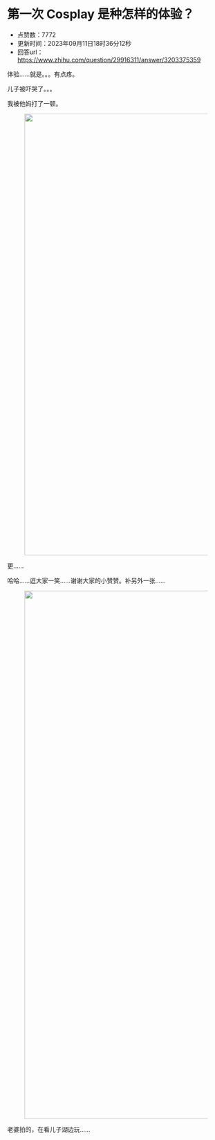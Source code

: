 # 第一次 Cosplay 是种怎样的体验？
- 点赞数：7772
- 更新时间：2023年09月11日18时36分12秒
- 回答url：https://www.zhihu.com/question/29916311/answer/3203375359
<body>
 <p data-pid="LvuQwe3j">体验……就是。。。有点疼。</p>
 <p data-pid="bsT9LEHH">儿子被吓哭了。。。</p>
 <p data-pid="30S9HEj4">我被他妈打了一顿。</p>
 <figure data-size="normal">
  <img src="https://picx.zhimg.com/50/v2-483a2f3ee2e58220cd62669724965876_720w.jpg?source=1940ef5c" data-rawwidth="1020" data-rawheight="1471" data-size="normal" data-original-token="v2-295b3d9241aaf6f3f9509b8cf2f23962" data-default-watermark-src="https://pic1.zhimg.com/50/v2-a614cc2ae3af7387c2c5654acd3e07ff_720w.jpg?source=1940ef5c" class="origin_image zh-lightbox-thumb" width="1020" data-original="https://pic1.zhimg.com/v2-483a2f3ee2e58220cd62669724965876_r.jpg?source=1940ef5c">
 </figure>
 <p data-pid="-B6GacYS">更……</p>
 <p data-pid="hFPhuA1r">哈哈……逗大家一笑……谢谢大家的小赞赞。补另外一张……</p>
 <figure data-size="normal">
  <img src="https://pic1.zhimg.com/50/v2-f9f6bec715319a8fb41648f442136c8f_720w.jpg?source=1940ef5c" data-rawwidth="1220" data-rawheight="1099" data-size="normal" data-original-token="v2-d0ccab58e1a300b98130f91018fb5824" data-default-watermark-src="https://pic1.zhimg.com/50/v2-b815454c7ed6da5329d505f58e14374b_720w.jpg?source=1940ef5c" class="origin_image zh-lightbox-thumb" width="1220" data-original="https://pic1.zhimg.com/v2-f9f6bec715319a8fb41648f442136c8f_r.jpg?source=1940ef5c">
 </figure>
 <p data-pid="21v_26ZO">老婆拍的，在看儿子湖边玩……</p>
</body>